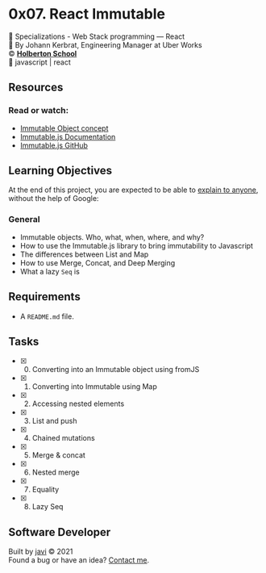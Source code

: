 # 0x07. React Immutable
:open_file_folder: Specializations - Web Stack programming ― React  
:bust_in_silhouette: By Johann Kerbrat, Engineering Manager at Uber Works  
:copyright: **[Holberton School](https://www.holbertonschool.com/)**  
:bookmark: javascript | react

## Resources
### Read or watch:
* [Immutable Object concept](https://en.wikipedia.org/wiki/Immutable_object)
* [Immutable.js Documentation](https://immutable-js.github.io/immutable-js/docs/#/)
* [Immutable.js GitHub](https://github.com/immutable-js/immutable-js)

## Learning Objectives
At the end of this project, you are expected to be able to [explain to anyone](https://fs.blog/2012/04/feynman-technique/), without the help of Google:
### General
* Immutable objects. Who, what, when, where, and why?
* How to use the Immutable.js library to bring immutability to Javascript
* The differences between List and Map
* How to use Merge, Concat, and Deep Merging
* What a lazy ```Seq``` is

## Requirements
* A ```README.md``` file.

## Tasks
* [x] 0. Converting into an Immutable object using fromJS
* [x] 1. Converting into Immutable using Map
* [x] 2. Accessing nested elements
* [x] 3. List and push
* [x] 4. Chained mutations
* [x] 5. Merge & concat
* [x] 6. Nested merge
* [x] 7. Equality
* [x] 8. Lazy Seq

## Software Developer
Built by [javi](https://github.com/javi0x00) :copyright: 2021  
Found a bug or have an idea? [Contact me](https://www.linkedin.com/in/javi0x00/).
